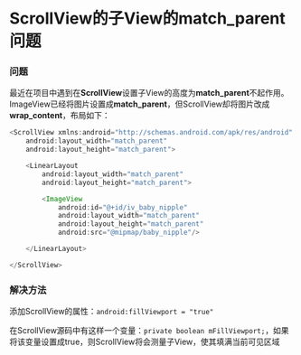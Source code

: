 # ScrollView的子View的match_parent问题

### 问题
最近在项目中遇到在**ScrollView**设置子View的高度为**match_parent**不起作用。
ImageView已经将图片设置成**match_parent**，但ScrollView却将图片改成**wrap_content**，布局如下：  

```java
<ScrollView xmlns:android="http://schemas.android.com/apk/res/android"
    android:layout_width="match_parent"
    android:layout_height="match_parent">

    <LinearLayout
        android:layout_width="match_parent"
        android:layout_height="match_parent">

        <ImageView
            android:id="@+id/iv_baby_nipple"
            android:layout_width="match_parent"
            android:layout_height="match_parent"
            android:src="@mipmap/baby_nipple"/>

    </LinearLayout>

</ScrollView>
```

### 解决方法
添加ScrollView的属性：`android:fillViewport = "true"`

在ScrollView源码中有这样一个变量：`private boolean mFillViewport;`，如果将该变量设置成true，则ScrollView将会测量子View，使其填满当前可见区域

